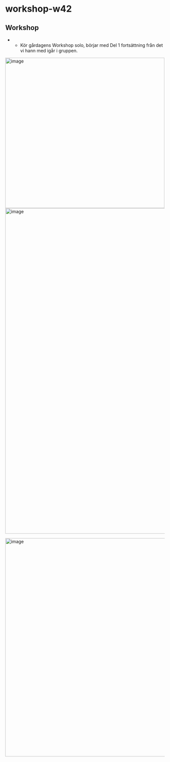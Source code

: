 # workshop-w42

## Workshop

* * Kör gårdagens Workshop solo, börjar med Del 1 fortsättning från det vi hann med igår i gruppen.


<img width="503" height="473" alt="image" src="https://github.com/user-attachments/assets/b48ce6bf-63c3-4433-b3dd-28176aa201d8" /> <img width="591" height="1024" alt="image" src="https://github.com/user-attachments/assets/89691489-a6c3-4911-93e7-1bb0a2ca7520" />

<img width="1068" height="687" alt="image" src="https://github.com/user-attachments/assets/2a7e99d5-9d9d-4654-b9b5-b7e57603ebec" />
